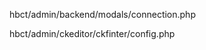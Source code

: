 <!-- database connection path-->
hbct/admin/backend/modals/connection.php

<!-- need to change path of file when admin choose file from the CKEditor -->
<!-- change the baseUrl (maybe near line no 69)-->
<!-- The base URL used for direct access to CKFinder files. This URL must correspond to the directory where CKFinder users' files are stored. -->
hbct/admin/ckeditor/ckfinter/config.php
